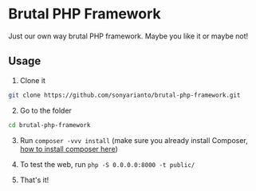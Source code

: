 # Brutal PHP Framework
Just our own way brutal PHP framework. Maybe you like it or maybe not!

## Usage
1. Clone it

```bash
git clone https://github.com/sonyarianto/brutal-php-framework.git
```

2. Go to the folder

```bash
cd brutal-php-framework
```

3. Run `composer -vvv install` (make sure you already install Composer, [how to install composer here](https://getcomposer.org/download/))

4. To test the web, run `php -S 0.0.0.0:8000 -t public/`

5. That's it!

